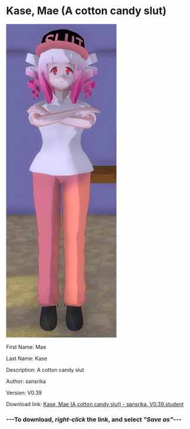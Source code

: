 # Kase, Mae (A cotton candy slut)

<img src = "https://raw.githubusercontent.com/Arbiter1223/Daigaku-Gurashi-Custom-Students/master/Students/Files/Kase%2C%20Mae%20(A%20cotton%20candy%20slut).png">

First Name: Mae

Last Name: Kase

Description: A cotton candy slut

Author: sansrika

Version: V0.39

Download link: <a href="https://raw.githubusercontent.com/Arbiter1223/Daigaku-Gurashi-Custom-Students/master/Students/Files/Kase%2C%20Mae%20(A%20cotton%20candy%20slut)%20-%20sansrika%2C%20V0.39.student">Kase, Mae (A cotton candy slut) - sansrika, V0.39.student</a>

### ---**To download, _right-click_ the link, and select _"Save as"_**---
